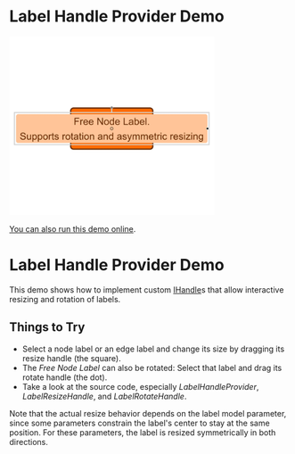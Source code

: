 # Label Handle Provider Demo

<img src="../../resources/image/LabelHandleProvider.png" alt="demo-thumbnail" height="320"/>

[You can also run this demo online](https://live.yworks.com/demos/input/labelhandleprovider/index.html).

# Label Handle Provider Demo

This demo shows how to implement custom [IHandle](https://docs.yworks.com/yfileshtml/#/api/IHandle)s that allow interactive resizing and rotation of labels.

## Things to Try

- Select a node label or an edge label and change its size by dragging its resize handle (the square).
- The _Free Node Label_ can also be rotated: Select that label and drag its rotate handle (the dot).
- Take a look at the source code, especially _LabelHandleProvider_, _LabelResizeHandle_, and _LabelRotateHandle_.

Note that the actual resize behavior depends on the label model parameter, since some parameters constrain the label's center to stay at the same position. For these parameters, the label is resized symmetrically in both directions.
